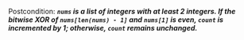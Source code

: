 Postcondition: ***`nums` is a list of integers with at least 2 integers. If the bitwise XOR of `nums[len(nums) - 1]` and `nums[1]` is even, `count` is incremented by 1; otherwise, `count` remains unchanged.***